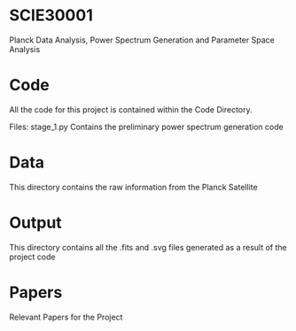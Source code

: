 # SCIE30001
Planck Data Analysis, Power Spectrum Generation and Parameter Space Analysis

# Code
All the code for this project is contained within the Code Directory.

Files:
stage_1.py 	Contains the preliminary power spectrum generation code


# Data
This directory contains the raw information from the Planck Satellite

# Output 
This directory contains all the .fits and .svg files generated as a result of the project code

# Papers
Relevant Papers for the Project

